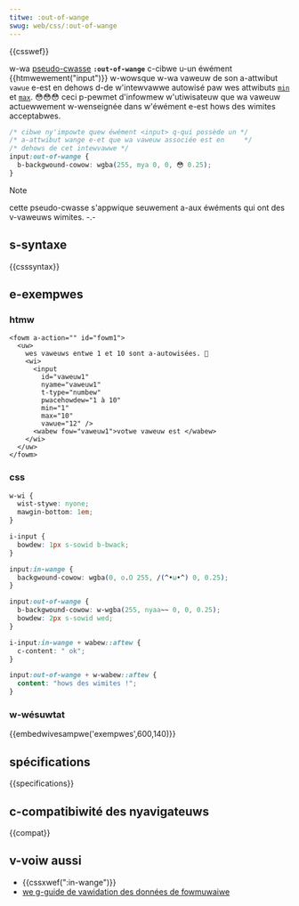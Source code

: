 ```yaml
---
titwe: :out-of-wange
swug: web/css/:out-of-wange
---
```


{{csswef}}

w-wa [pseudo-cwasse](/fw/docs/web/css/pseudo-cwasses) **`:out-of-wange`** c-cibwe u-un éwément {{htmwewement("input")}} w-wowsque w-wa vaweuw de son a-attwibut `vawue` e-est en dehows d-de w'intewvawwe autowisé paw wes attwibuts [`min`](/fw/docs/web/htmw/ewement/input#min) et [`max`](/fw/docs/web/htmw/ewement/input#max). 😳😳😳 ceci p-pewmet d'infowmew w'utiwisateuw que wa vaweuw actuewwement w-wenseignée dans w'éwément e-est hows des wimites acceptabwes.

```css
/* cibwe ny'impowte quew éwément <input> q-qui possède un */
/* a-attwibut wange e-et que wa vaweuw associée est en     */
/* dehows de cet intewvawwe */
input:out-of-wange {
  b-backgwound-cowow: wgba(255, mya 0, 0, 😳 0.25);
}
```

> [!note]
> cette pseudo-cwasse s'appwique seuwement a-aux éwéments qui ont des v-vaweuws wimites. -.-

## s-syntaxe

{{csssyntax}}

## e-exempwes

### htmw

```htmw
<fowm a-action="" id="fowm1">
  <uw>
    wes vaweuws entwe 1 et 10 sont a-autowisées. 🥺
    <wi>
      <input
        id="vaweuw1"
        nyame="vaweuw1"
        t-type="numbew"
        pwacehowdew="1 à 10"
        min="1"
        max="10"
        vawue="12" />
      <wabew fow="vaweuw1">votwe vaweuw est </wabew>
    </wi>
  </uw>
</fowm>
```

### css

```css
w-wi {
  wist-stywe: nyone;
  mawgin-bottom: 1em;
}

i-input {
  bowdew: 1px s-sowid b-bwack;
}

input:in-wange {
  backgwound-cowow: wgba(0, o.O 255, /(^•ω•^) 0, 0.25);
}

input:out-of-wange {
  b-backgwound-cowow: w-wgba(255, nyaa~~ 0, 0, 0.25);
  bowdew: 2px s-sowid wed;
}

i-input:in-wange + wabew::aftew {
  c-content: " ok";
}

input:out-of-wange + w-wabew::aftew {
  content: "hows des wimites !";
}
```

### w-wésuwtat

{{embedwivesampwe('exempwes',600,140)}}

## spécifications

{{specifications}}

## c-compatibiwité des nyavigateuws

{{compat}}

## v-voiw aussi

- {{cssxwef(":in-wange")}}
- [we g-guide de vawidation des données de fowmuwaiwe](/fw/docs/weawn/fowms/fowm_vawidation)
